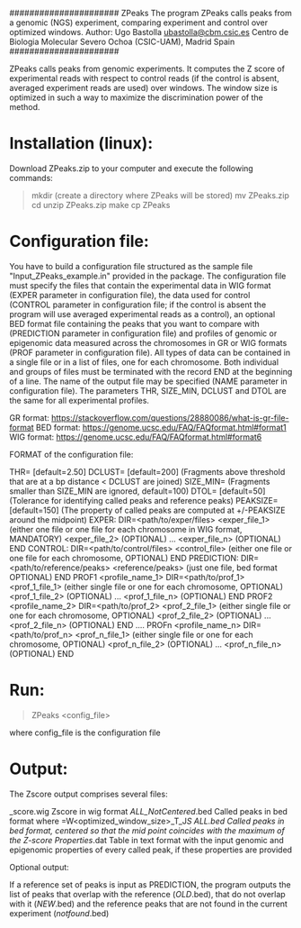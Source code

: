 ###################### ZPeaks
The program ZPeaks calls peaks from a genomic (NGS) experiment, comparing experiment and control over optimized windows.
Author: Ugo Bastolla <ubastolla@cbm.csic.es>
Centro de Biologia Molecular Severo Ochoa (CSIC-UAM), Madrid Spain
######################

ZPeaks calls peaks from genomic experiments. It computes the Z score of experimental reads with respect to control reads (if the control is absent, averaged experiment reads are used) over windows.
The window size is optimized in such a way to maximize the discrimination power of the method.

Installation (linux):
====================

Download ZPeaks.zip to your computer and execute the following commands:

>mkdir <dir-name> (create a directory where ZPeaks will be stored)
>mv ZPeaks.zip <dir-name>
>cd <dir-name>
>unzip ZPeaks.zip
>make
>cp ZPeaks <your-path-directory>

Configuration file:
==================

You have to build a configuration file structured as the sample file "Input_ZPeaks_example.in" provided in the package.
The configuration file must specify the files that contain the experimental data in WIG format (EXPER parameter in configuration file), the data used for control (CONTROL parameter in configuration file; if the control is absent the program will use averaged experimental reads as a control), an optional BED format file containing the peaks that you want to compare with (PREDICTION parameter in configuration file) and profiles of genomic or epigenomic data measured across the chromosomes in GR or WIG formats (PROF parameter in configuration file).
All types of data can be contained in a single file or in a list of files, one for each chromosome. Both individual and groups of files must be terminated with the record END at the beginning of a line.
The name of the output file may be specified (NAME parameter in configuration file).
The parameters THR, SIZE_MIN, DCLUST and DTOL are the same for all experimental profiles.

GR format:      https://stackoverflow.com/questions/28880086/what-is-gr-file-format
BED format:     https://genome.ucsc.edu/FAQ/FAQformat.html#format1
WIG format:     https://genome.ucsc.edu/FAQ/FAQformat.html#format6

FORMAT of the configuration file:

THR=<Threshold for positives> [default=2.50]
DCLUST=<Distance threshold for joining fragments> [default=200] (Fragments above threshold that are at a bp distance < DCLUST are joined)
SIZE_MIN=<Minimum size for calling a peak> (Fragments smaller than SIZE_MIN are ignored, default=100)
DTOL=<Tolerance for comparison> [default=50] (Tolerance for identifying called peaks and reference peaks)
PEAKSIZE=<Peak size in bp> [default=150] (The property of called peaks are computed at +/-PEAKSIZE around the midpoint)
EXPER:
DIR=<path/to/exper/files>
<exper_file_1> (either one file or one file for each chromosome in WIG format, MANDATORY)
<exper_file_2> (OPTIONAL)
... 
<exper_file_n> (OPTIONAL)
END
CONTROL:
DIR=<path/to/control/files>
<control_file> (either one file or one file for each chromosome, OPTIONAL)
END
PREDICTION:
DIR=<path/to/reference/peaks>
<reference/peaks> (just one file, bed format OPTIONAL)
END
PROF1 <profile_name_1>
DIR=<path/to/prof_1>
<prof_1_file_1> (either single file or one for each chromosome, OPTIONAL)
<prof_1_file_2> (OPTIONAL)
... 
<prof_1_file_n> (OPTIONAL)
END
PROF2 <profile_name_2>
DIR=<path/to/prof_2>
<prof_2_file_1> (either single file or one for each chromosome, OPTIONAL)
<prof_2_file_2> (OPTIONAL)
... 
<prof_2_file_n> (OPTIONAL)
END
....
PROFn <profile_name_n>
DIR=<path/to/prof_n>
<prof_n_file_1> (either single file or one for each chromosome, OPTIONAL)
<prof_n_file_2> (OPTIONAL)
... 
<prof_n_file_n> (OPTIONAL)
END

Run:
===

>ZPeaks <config_file>

where config_file is the configuration file

Output:
======

The Zscore output comprises several files:

<name>_score.wig                            Zscore in wig format
<name>_ALL_NotCentered_<Parameters>.bed     Called peaks in bed format where <Parameters>=W<optimized_window_size>_T<THR>_J<DCLUST>_S<SIZEMIN>
<name>_ALL_<Parameters>.bed                 Called peaks in bed format, centered so that the mid point coincides with the maximum of the Z-score
Properties_<name>.dat                       Table in text format with the input genomic and epigenomic properties of every called peak, if these properties are provided

Optional output: 

If a reference set of peaks is input as PREDICTION, the program outputs the list of peaks that overlap with the reference (<name>_OLD_<Parameters>.bed),
that do not overlap with it (<name>_NEW_<Parameters>.bed) and the reference peaks that are not found in the current experiment (<name>_notfound_<Parameters>.bed)

